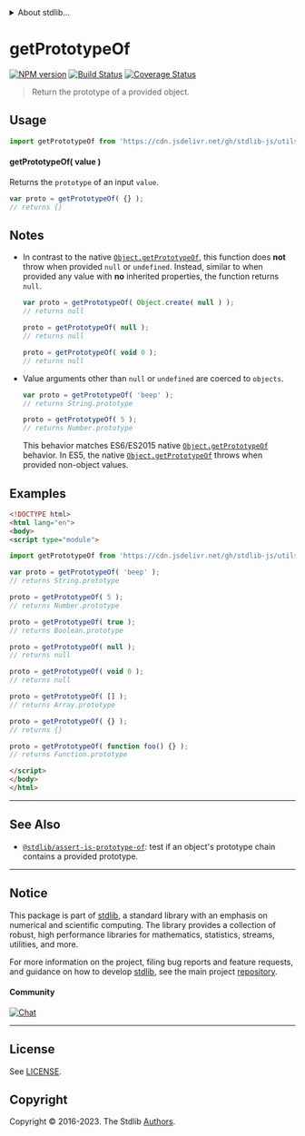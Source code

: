<!--

@license Apache-2.0

Copyright (c) 2018 The Stdlib Authors.

Licensed under the Apache License, Version 2.0 (the "License");
you may not use this file except in compliance with the License.
You may obtain a copy of the License at

   http://www.apache.org/licenses/LICENSE-2.0

Unless required by applicable law or agreed to in writing, software
distributed under the License is distributed on an "AS IS" BASIS,
WITHOUT WARRANTIES OR CONDITIONS OF ANY KIND, either express or implied.
See the License for the specific language governing permissions and
limitations under the License.

-->


<details>
  <summary>
    About stdlib...
  </summary>
  <p>We believe in a future in which the web is a preferred environment for numerical computation. To help realize this future, we've built stdlib. stdlib is a standard library, with an emphasis on numerical and scientific computation, written in JavaScript (and C) for execution in browsers and in Node.js.</p>
  <p>The library is fully decomposable, being architected in such a way that you can swap out and mix and match APIs and functionality to cater to your exact preferences and use cases.</p>
  <p>When you use stdlib, you can be absolutely certain that you are using the most thorough, rigorous, well-written, studied, documented, tested, measured, and high-quality code out there.</p>
  <p>To join us in bringing numerical computing to the web, get started by checking us out on <a href="https://github.com/stdlib-js/stdlib">GitHub</a>, and please consider <a href="https://opencollective.com/stdlib">financially supporting stdlib</a>. We greatly appreciate your continued support!</p>
</details>

# getPrototypeOf

[![NPM version][npm-image]][npm-url] [![Build Status][test-image]][test-url] [![Coverage Status][coverage-image]][coverage-url] <!-- [![dependencies][dependencies-image]][dependencies-url] -->

> Return the prototype of a provided object.



<section class="usage">

## Usage

```javascript
import getPrototypeOf from 'https://cdn.jsdelivr.net/gh/stdlib-js/utils-get-prototype-of@esm/index.mjs';
```

#### getPrototypeOf( value )

Returns the `prototype` of an input `value`.

```javascript
var proto = getPrototypeOf( {} );
// returns {}
```

</section>

<!-- /.usage -->

<section class="notes">

## Notes

-   In contrast to the native [`Object.getPrototypeOf`][object-get-prototype-of], this function does **not** throw when provided `null` or `undefined`. Instead, similar to when provided any value with **no** inherited properties, the function returns `null`.

    ```javascript
    var proto = getPrototypeOf( Object.create( null ) );
    // returns null

    proto = getPrototypeOf( null );
    // returns null

    proto = getPrototypeOf( void 0 );
    // returns null
    ```

-   Value arguments other than `null` or `undefined` are coerced to `objects`.

    ```javascript
    var proto = getPrototypeOf( 'beep' );
    // returns String.prototype

    proto = getPrototypeOf( 5 );
    // returns Number.prototype
    ```

    This behavior matches ES6/ES2015 native [`Object.getPrototypeOf`][object-get-prototype-of] behavior. In ES5, the native [`Object.getPrototypeOf`][object-get-prototype-of] throws when provided non-object values.

</section>

<!-- /.notes -->

<section class="examples">

## Examples

<!-- eslint-disable no-restricted-syntax, no-empty-function -->

<!-- eslint no-undef: "error" -->

```html
<!DOCTYPE html>
<html lang="en">
<body>
<script type="module">

import getPrototypeOf from 'https://cdn.jsdelivr.net/gh/stdlib-js/utils-get-prototype-of@esm/index.mjs';

var proto = getPrototypeOf( 'beep' );
// returns String.prototype

proto = getPrototypeOf( 5 );
// returns Number.prototype

proto = getPrototypeOf( true );
// returns Boolean.prototype

proto = getPrototypeOf( null );
// returns null

proto = getPrototypeOf( void 0 );
// returns null

proto = getPrototypeOf( [] );
// returns Array.prototype

proto = getPrototypeOf( {} );
// returns {}

proto = getPrototypeOf( function foo() {} );
// returns Function.prototype

</script>
</body>
</html>
```

</section>

<!-- /.examples -->

<!-- Section for related `stdlib` packages. Do not manually edit this section, as it is automatically populated. -->

<section class="related">

* * *

## See Also

-   <span class="package-name">[`@stdlib/assert-is-prototype-of`][@stdlib/assert/is-prototype-of]</span><span class="delimiter">: </span><span class="description">test if an object's prototype chain contains a provided prototype.</span>

</section>

<!-- /.related -->

<!-- Section for all links. Make sure to keep an empty line after the `section` element and another before the `/section` close. -->


<section class="main-repo" >

* * *

## Notice

This package is part of [stdlib][stdlib], a standard library with an emphasis on numerical and scientific computing. The library provides a collection of robust, high performance libraries for mathematics, statistics, streams, utilities, and more.

For more information on the project, filing bug reports and feature requests, and guidance on how to develop [stdlib][stdlib], see the main project [repository][stdlib].

#### Community

[![Chat][chat-image]][chat-url]

---

## License

See [LICENSE][stdlib-license].


## Copyright

Copyright &copy; 2016-2023. The Stdlib [Authors][stdlib-authors].

</section>

<!-- /.stdlib -->

<!-- Section for all links. Make sure to keep an empty line after the `section` element and another before the `/section` close. -->

<section class="links">

[npm-image]: http://img.shields.io/npm/v/@stdlib/utils-get-prototype-of.svg
[npm-url]: https://npmjs.org/package/@stdlib/utils-get-prototype-of

[test-image]: https://github.com/stdlib-js/utils-get-prototype-of/actions/workflows/test.yml/badge.svg?branch=v0.1.0
[test-url]: https://github.com/stdlib-js/utils-get-prototype-of/actions/workflows/test.yml?query=branch:v0.1.0

[coverage-image]: https://img.shields.io/codecov/c/github/stdlib-js/utils-get-prototype-of/main.svg
[coverage-url]: https://codecov.io/github/stdlib-js/utils-get-prototype-of?branch=main

<!--

[dependencies-image]: https://img.shields.io/david/stdlib-js/utils-get-prototype-of.svg
[dependencies-url]: https://david-dm.org/stdlib-js/utils-get-prototype-of/main

-->

[chat-image]: https://img.shields.io/gitter/room/stdlib-js/stdlib.svg
[chat-url]: https://app.gitter.im/#/room/#stdlib-js_stdlib:gitter.im

[stdlib]: https://github.com/stdlib-js/stdlib

[stdlib-authors]: https://github.com/stdlib-js/stdlib/graphs/contributors

[umd]: https://github.com/umdjs/umd
[es-module]: https://developer.mozilla.org/en-US/docs/Web/JavaScript/Guide/Modules

[deno-url]: https://github.com/stdlib-js/utils-get-prototype-of/tree/deno
[umd-url]: https://github.com/stdlib-js/utils-get-prototype-of/tree/umd
[esm-url]: https://github.com/stdlib-js/utils-get-prototype-of/tree/esm
[branches-url]: https://github.com/stdlib-js/utils-get-prototype-of/blob/main/branches.md

[stdlib-license]: https://raw.githubusercontent.com/stdlib-js/utils-get-prototype-of/main/LICENSE

[object-get-prototype-of]: https://developer.mozilla.org/en-US/docs/Web/JavaScript/Reference/Global_Objects/Object/getPrototypeOf

<!-- <related-links> -->

[@stdlib/assert/is-prototype-of]: https://github.com/stdlib-js/assert-is-prototype-of/tree/esm

<!-- </related-links> -->

</section>

<!-- /.links -->
